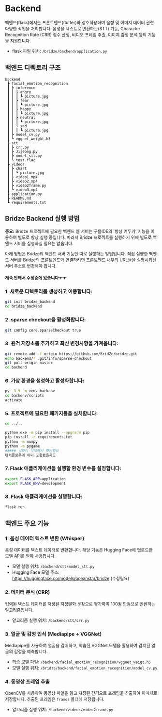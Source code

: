 # Backend

백엔드(flask)에서는 프론트엔드(flutter)와 상호작용하며 음성 및 이미지 데이터 관련 다양한 작업을 처리합니다. 음성을 텍스트로 변환하는(STT) 기능, Character Recognition Rate (CRR) 점수 산정, 비디오 프레임 추출, 이미지 감정 분석 등의 기능을 지원합니다.
- flask 파일 위치: `/bridze/backend/application.py`

## 백엔드 디렉토리 구조
```
backend
 ┣ facial_emotion_recognition
 ┃ ┣ inference
 ┃ ┃ ┣ angry
 ┃ ┃ ┃ ┗ picture.jpg
 ┃ ┃ ┣ fear
 ┃ ┃ ┃ ┗ picture.jpg
 ┃ ┃ ┣ happy
 ┃ ┃ ┃ ┗ picture.jpg
 ┃ ┃ ┣ neutral
 ┃ ┃ ┃ ┗ picture.jpg
 ┃ ┃ ┗ sad
 ┃ ┃ ┃ ┗ picture.jpg
 ┃ ┣ model_cv.py
 ┃ ┗ vggnet_weight.h5
 ┣ stt
 ┃ ┣ crr.py
 ┃ ┣ Jijeong.py
 ┃ ┣ model_stt.py
 ┃ ┗ test.flac
 ┣ videos
 ┃ ┣ chart
 ┃ ┃ ┗ picture.jpg
 ┃ ┣ video1.mp4
 ┃ ┣ video2.mp4
 ┃ ┣ video2frame.py
 ┃ ┗ video3.mp4
 ┣ application.py
 ┣ README.md
 ┗ requirements.txt
```
## Bridze Backend 실행 방법

**중요:** Bridze 프로젝트에 필요한 백엔드 웹 서버는 구름IDE의 '항상 켜두기' 기능을 이용하여 별도로 항상 실행 중입니다. 따라서 Bridze 프로젝트를 실행하기 위해 별도로 백엔드 서버를 실행하실 필요는 없습니다.

아래 방법은 Bridze의 백엔드 서버 기능만 따로 실행하는 방법입니다. 직접 실행한 백엔드 서버를 Bridze의 프론트엔드와 연결하려면 프론트엔드 내부의 URL들을 실행시키신 서버 주소로 변경해야 합니다. 

#### 계속 안돼서 수정중에 있습니다ㅜㅜ

### 1. 새로운 디렉토리를 생성하고 이동합니다:
```bash 
git init bridze_backend
cd bridze_backend
```
### 2. sparse checkout을 활성화합니다:
```bash 
git config core.sparseCheckout true
```
### 3. 원격 저장소를 추가하고 최신 변경사항을 가져옵니다:
```bash 
git remote add -f origin https://github.com/BridZe/bridze.git
echo backend/* .git/info/sparse-checkout
git pull origin master
cd backend
```
### 6. 가상 환경을 생성하고 활성화합니다:
```bash 
py -3.9 -m venv backenv
cd backenv/scripts
activate
```
### 5. 프로젝트에 필요한 패키지들을 설치합니다:
```bash 
cd ../..

python.exe -m pip install --upgrade pip
pip install -r requirements.txt
python -m numpy 
python -m pygame
##### 넘파이 삭제해서 확인필요
텐서플로우에 이미 포함됐을지도
```
### 7. Flask 애플리케이션을 실행할 환경 변수를 설정합니다:
```bash 
export FLASK_APP=application
export FLASK_ENV=development
```
### 8. Flask 애플리케이션을 실행합니다:
```bash 
flask run
```

## 백엔드 주요 기능

### 1. 음성 데이터 텍스트 변환 (Whisper)

음성 데이터를 텍스트 데이터로 변환합니다. 해당 기능은 Hugging Face에 업로드한 모델 API를 받아 사용합니다. 

- 모델 실행 위치: `/backend/stt/model_stt.py`
- Hugging Face 모델 주소: https://huggingface.co/models/oceanstar/bridze (수정필요)

### 2. 데이터 분석 (CRR)

입력된 텍스트 데이터를 저장된 지정발화 문장으로 평가하여 100점 만점으로 반환하는 알고리즘입니다.

- 알고리즘 실행 위치: `/backend/stt/crr.py`

### 3. 얼굴 및 감정 인식 (Mediapipe + VGGNet)

 Mediapipe를 사용하여 얼굴을 감지하고, 학습된 VGGNet 모델을 활용하여 감지된 얼굴의 감정을 예측합니다.

- 학습 모델 파일: `/backend/facial_emotion_recognition/vggnet_weigt.h5`
- 모델 실행 위치: `/bridze/backend/facial_emotion_recognition/model_cv.py`

### 4. 동영상 프레임 추출

OpenCV를 사용하여 동영상 파일을 읽고 지정된 간격으로 프레임을 추출하여 이미지로 저장합니다. 추출된 프레임은 `frames` 폴더에 저장됩니다.

- 알고리즘 실행 위치: `/backend/videos/video2frame.py`
